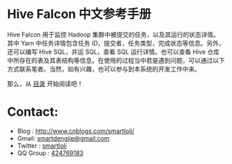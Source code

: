 # Hive Falcon 中文参考手册

Hive Falcon 用于监控 Hadoop 集群中被提交的任务，以及其运行的状态详情。其中 Yarn 中任务详情包含任务 ID，提交者，任务类型，完成状态等信息。另外，还可以编写 Hive SQL，并运 SQL，查看 SQL 运行详情。也可以查看 Hive 仓库中所存在的表及其表结构等信息。在使用的过程当中若是遇到问题，可以通过以下方式联系笔者。当然，如有兴趣，也可以参与到本系统的开发工作中来。

那么，从 [目录](http://hf.smartloli.org/) 开始阅读吧！

# Contact:
* Blog : http://www.cnblogs.com/smartloli/
* Gmail: [smartdengjie@gmail.com](mailto:smartdengjie@gmail.com)
* Twitter : [smartloli](https://twitter.com/smartloli)
* QQ Group : [424769183](http://shang.qq.com/wpa/qunwpa?idkey=b07c12828ed6963fe79078c78bbd1aba7e61b8f5d8fc5ee4ed26809f40b35c37)

